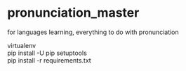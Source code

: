 # pronunciation_master
for languages learning, everything to do with pronunciation  

virtualenv   
pip install -U pip setuptools  
pip install -r requirements.txt  

